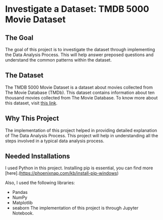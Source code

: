 # Investigate a Dataset: TMDB 5000 Movie Dataset
## The Goal 
The goal of this project is to investigate the dataset through implementing the Data Analysis Process. This will help answer preposed questions and understand the common patterns within the dataset.   

## The Dataset
The TMDB 5000 Movie Dataset is a dataset about movies collected from The Movie Database (TMDb). This dataset contains information about ten thousand movies collected from The Movie Database. To know more about this dataset, visit [this link](https://www.kaggle.com/tmdb/tmdb-movie-metadata).

## Why This Project
The implementation of this project helped in providing detailed explanation of The Data Analysis Process. This project will help in understanding all the steps involved in a typical data analysis process. 

## Needed Installations
I used Python in this project. Installing pip is essential, you can find more [here].(https://phoenixnap.com/kb/install-pip-windows) 

Also, I used the following libraries:
* Pandas
* NumPy
* Matplotlib
* seaborn
The implementation of this project is through Jupyter Notebook.


